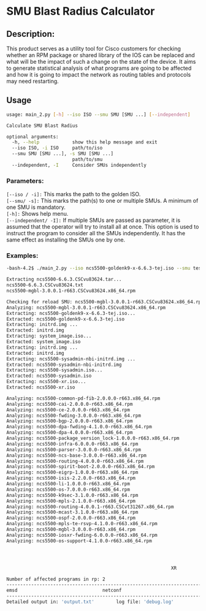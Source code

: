 # SMU Blast Radius Calculator
## Description:

This product serves as a utility tool for Cisco customers for checking whether an RPM package or shared library of the IOS can be replaced and what will be the impact of such a change on the state of the device. It aims to generate statistical analysis of what programs are going to be affected and how it is going to impact the network as routing tables and protocols may need restarting.
## Usage    
```bash
usage: main_2.py [-h] --iso ISO --smu SMU [SMU ...] [--independent]

Calculate SMU Blast Radius

optional arguments:
  -h, --help            show this help message and exit
  --iso ISO, -i ISO     path/to/iso
  --smu SMU [SMU ...], -s SMU [SMU ...]
                        path/to/smu
  --independent, -I     Consider SMUs independently
```
### Parameters:
```[--iso / -i]:``` This marks the path to the golden ISO.  
```[--smu/ -s]:``` This marks the path(s) to one or multiple SMUs. A minimum of one SMU is mandatory.  
```[-h]:``` Shows help menu.  
```[--independent/ -I]:``` If multiple SMUs are passed as parameter, it is assumed that the operator will try to install all at once. This option is used to instruct the program to consider all the SMUs independently. It has the same effect as installing the SMUs one by one.  

### Examples:
```bash
-bash-4.2$ ./main_2.py --iso ncs5500-goldenk9-x-6.6.3-tej.iso --smu test_SMUs/ncs5500-6.6.3.CSCvu83624.tar

Extracting ncs5500-6.6.3.CSCvu83624.tar...
ncs5500-6.6.3.CSCvu83624.txt
ncs5500-mgbl-3.0.0.1-r663.CSCvu83624.x86_64.rpm

Checking for reload SMU: ncs5500-mgbl-3.0.0.1-r663.CSCvu83624.x86_64.rpm ---- Not a reload SMU.
Analyzing: ncs5500-mgbl-3.0.0.1-r663.CSCvu83624.x86_64.rpm
Extracting: ncs5500-goldenk9-x-6.6.3-tej.iso...
Extracted: ncs5500-goldenk9-x-6.6.3-tej.iso
Extracting: initrd.img ...
Extracted: initrd.img
Extracting: system_image.iso...
Extracted: system_image.iso
Extracting: initrd.img ...
Extracted: initrd.img
Extracting: ncs5500-sysadmin-nbi-initrd.img ...
Extracted: ncs5500-sysadmin-nbi-initrd.img
Extracting: ncs5500-sysadmin.iso...
Extracted: ncs5500-sysadmin.iso
Extracting: ncs5500-xr.iso...
Extracted: ncs5500-xr.iso

Analyzing: ncs5500-common-pd-fib-2.0.0.0-r663.x86_64.rpm
Analyzing: ncs5500-cai-2.0.0.0-r663.x86_64.rpm
Analyzing: ncs5500-ce-2.0.0.0-r663.x86_64.rpm
Analyzing: ncs5500-fwding-3.0.0.0-r663.x86_64.rpm
Analyzing: ncs5500-bgp-2.0.0.0-r663.x86_64.rpm
Analyzing: ncs5500-dpa-fwding-4.1.0.0-r663.x86_64.rpm
Analyzing: ncs5500-dpa-4.0.0.0-r663.x86_64.rpm
Analyzing: ncs5500-package_version_lock-1.0.0.0-r663.x86_64.rpm
Analyzing: ncs5500-infra-6.0.0.0-r663.x86_64.rpm
Analyzing: ncs5500-parser-3.0.0.0-r663.x86_64.rpm
Analyzing: ncs5500-ncs-base-3.0.0.0-r663.x86_64.rpm
Analyzing: ncs5500-routing-4.0.0.0-r663.x86_64.rpm
Analyzing: ncs5500-spirit-boot-2.0.0.0-r663.x86_64.rpm
Analyzing: ncs5500-eigrp-1.0.0.0-r663.x86_64.rpm
Analyzing: ncs5500-isis-2.2.0.0-r663.x86_64.rpm
Analyzing: ncs5500-li-1.0.0.0-r663.x86_64.rpm
Analyzing: ncs5500-os-7.0.0.0-r663.x86_64.rpm
Analyzing: ncs5500-k9sec-3.1.0.0-r663.x86_64.rpm
Analyzing: ncs5500-mpls-2.1.0.0-r663.x86_64.rpm
Analyzing: ncs5500-routing-4.0.0.1-r663.CSCvt31267.x86_64.rpm
Analyzing: ncs5500-mcast-3.1.0.0-r663.x86_64.rpm
Analyzing: ncs5500-ospf-2.0.0.0-r663.x86_64.rpm
Analyzing: ncs5500-mpls-te-rsvp-4.1.0.0-r663.x86_64.rpm
Analyzing: ncs5500-mgbl-3.0.0.0-r663.x86_64.rpm
Analyzing: ncs5500-iosxr-fwding-6.0.0.0-r663.x86_64.rpm
Analyzing: ncs5500-os-support-4.1.0.0-r663.x86_64.rpm




                                                            XR

Number of affected programs in rp: 2
---------------------------------------------------------------------------------------------------------
emsd                               netconf
---------------------------------------------------------------------------------------------------------
Detailed output in: 'output.txt'        log file: 'debug.log'
```


